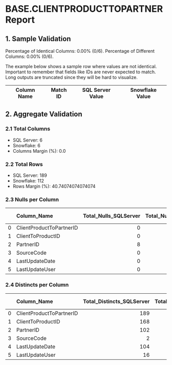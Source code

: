 # BASE.CLIENTPRODUCTTOPARTNER Report

## 1. Sample Validation

Percentage of Identical Columns: 0.00% (0/6).
Percentage of Different Columns: 0.00% (0/6).

The example below shows a sample row where values are not identical. Important to remember that fields like IDs are never expected to match. Long outputs are truncated since they will be hard to visualize.

| Column Name   | Match ID   | SQL Server Value   | Snowflake Value   |
|---------------|------------|--------------------|-------------------|

## 2. Aggregate Validation

### 2.1 Total Columns
- SQL Server: 6
- Snowflake: 6
- Columns Margin (%): 0.0

### 2.2 Total Rows
- SQL Server: 189
- Snowflake: 112
- Rows Margin (%): 40.74074074074074

### 2.3 Nulls per Column
|    | Column_Name              |   Total_Nulls_SQLServer |   Total_Nulls_Snowflake |   Margin (%) |
|---:|:-------------------------|------------------------:|------------------------:|-------------:|
|  0 | ClientProductToPartnerID |                       0 |                       0 |            0 |
|  1 | ClientToProductID        |                       0 |                       0 |            0 |
|  2 | PartnerID                |                       8 |                       0 |          100 |
|  3 | SourceCode               |                       0 |                       0 |            0 |
|  4 | LastUpdateDate           |                       0 |                       0 |            0 |
|  5 | LastUpdateUser           |                       0 |                       0 |            0 |

### 2.4 Distincts per Column
|    | Column_Name              |   Total_Distincts_SQLServer |   Total_Distincts_Snowflake |   Margin (%) |
|---:|:-------------------------|----------------------------:|----------------------------:|-------------:|
|  0 | ClientProductToPartnerID |                         189 |                         112 |         40.7 |
|  1 | ClientToProductID        |                         168 |                         112 |         33.3 |
|  2 | PartnerID                |                         102 |                          85 |         16.7 |
|  3 | SourceCode               |                           2 |                          85 |       4150   |
|  4 | LastUpdateDate           |                         104 |                           9 |         91.3 |
|  5 | LastUpdateUser           |                          16 |                           1 |         93.8 |